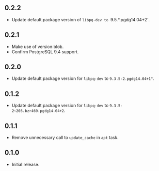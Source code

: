 ## 0.2.2

- Update default package version of `libpq-dev to `9.5.*.pgdg14.04+2`.

## 0.2.1

- Make use of version blob.
- Confirm PostgreSQL 9.4 support.

## 0.2.0

- Update default package version for `libpq-dev` to `9.3.5-2.pgdg14.04+1"`.

## 0.1.2

- Update default package version for `libpq-dev` to `9.3.5-2~205.bzr460.pgdg14.04+2`.

## 0.1.1

- Remove unnecessary call to `update_cache` in `apt` task.

## 0.1.0

- Initial release.
